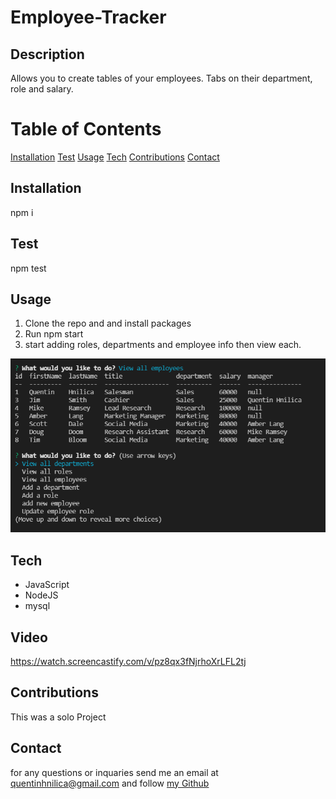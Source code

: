 # Employee-Tracker

  ## Description
  Allows you to create tables of your employees. Tabs on their department, role and salary.

  # Table of Contents
 [Installation](#install)
 [Test](#test)
 [Usage](#usage)
 [Tech](#tech)
 [](#deployment)
 [](#license)
 [Contributions](#contributions)
 [Contact](#contact)

  ## Installation
  npm i

  ## Test
  npm test

  ## Usage
  1. Clone the repo and and install packages
  2. Run npm start
  3. start adding roles, departments and employee info then view each.

  ![image](employee-tracker.png)

  ## Tech
  - JavaScript
  - NodeJS
  - mysql

  ## Video
  https://watch.screencastify.com/v/pz8qx3fNjrhoXrLFL2tj

  

  ## Contributions
  This was a solo Project
  
  ## Contact
  for any questions or inquaries send me an email at quentinhnilica@gmail.com and follow [my Github](https://www.github.com/quentinhnilica)
